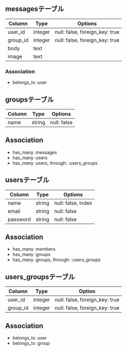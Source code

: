 
## messagesテーブル

|Column|Type|Options|
|------|----|-------|
|user_id|integer|null: false, foreign_key: true|
|group_id|integer|null: false, foreign_key: true|
|body  |text|
|image |text|


### Association
- belongs_to :user

## groupsテーブル

|Column|Type|Options|
|------|----|-------|
|name|string|null: false|

## Association
- has_many :messages
- has_many :users
- has_many :users, through: :users_groups

## usersテーブル

|Column|Type|Options|
|------|----|-------|
|name  |string|null: false, index|
|email|string|null: false|
|password|string|null: false|

## Association
- has_many :members
- has_many :groups
- has_many :groups, through: :users_groups


## users_groupsテーブル

|Column|Type|Option|
|------|----|------|
|user_id|integer|null: false, foreign_key: true|
|group_id|integer|null: false, foreign_key: true|


## Association
- belongs_to :user
- belongs_to :group








